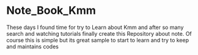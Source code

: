 # Note_Book_Kmm

These days I found time for  try to Learn about Kmm and after so many search and watching tutorials  finally create this Repository about note.
Of course  this is simple but its great sample to start to learn and try to keep and maintains codes 
